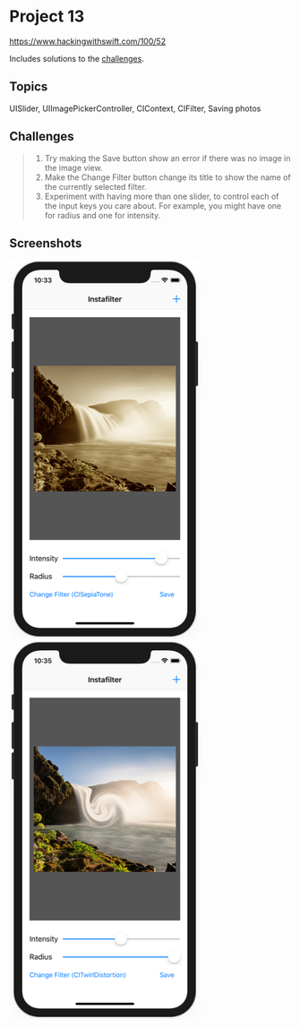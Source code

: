 # Project 13

https://www.hackingwithswift.com/100/52

Includes solutions to the [challenges](https://www.hackingwithswift.com/read/13/6/wrap-up).

## Topics

UISlider, UIImagePickerController, CIContext, CIFilter, Saving photos

## Challenges

>1. Try making the Save button show an error if there was no image in the image view.
>2. Make the Change Filter button change its title to show the name of the currently selected filter.
>3. Experiment with having more than one slider, to control each of the input keys you care about. For example, you might have one for radius and one for intensity.

## Screenshots

![screenshot1](screenshots/screen01.png)
![screenshot2](screenshots/screen02.png)
